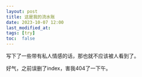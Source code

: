 ```yaml
---
layout: post
title: 这是我的流水账
date: 2023-10-07 12:00 
last_modified_at: 
tags: [try]
toc:  false
---
```



写下了一些带有私人情感的话，那也就不应该被人看到了。

好气，之前误删了index，害我404了一下午。
